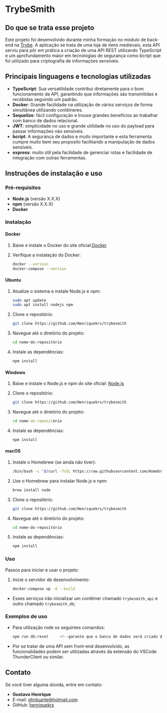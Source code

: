 # TrybeSmith


## Do que se trata esse projeto


Este projeto foi desenvolvido durante minha formação no módulo de back-end na [Trybe](https://www.betrybe.com/). A aplicação se trata de uma loja de itens medievais, esta API serviu para pôr em prática a criação de uma API REST utilizando TypeScript e um aprofundamento maior em tecnologias de segurança como bcript que foi utilizado para criptografia de informações sensíveis.


## Principais linguagens e tecnologias utilizadas


- **TypeScript**: Sua versatilidade contribui diretamente para o bom funcionamento da API, garantindo que informações são transmitidas e recebidas seguindo um padrão.
- **Docker**: Grande facilidade na utilização de vários serviços de forma simultânea utilizando contêineres.
- **Sequelize**: fácil configuração e trouxe grandes benefícios ao trabalhar com banco de dados relacional.
- **JWT**: simplicidade no uso e grande utilidade no uso do payload para passar informações não sensíveis.
- **bcript**: A segurança de dados e muito importante e esta ferramenta cumpre muito bem seu proposito facilitando a manipulação de dados sensíveis.
- **express**: muito útil pela facilidade de gerenciar rotas e facilidade de integração com outras ferramentas.


## Instruções de instalação e uso


### Pré-requisitos


- **Node.js** (versão X.X.X)
- **npm** (versão X.X.X)
- **Docker**


### Instalação


#### Docker


1. Baixe e instale o Docker do site oficial:[Docker](https://www.docker.com/get-started/)


2. Verifique a instalação do Docker:
   ```bash
   docker --version
   docker-compose --version
   ```


#### Ubuntu


1. Atualize o sistema e instale Node.js e npm:


   ```bash
   sudo apt update
   sudo apt install nodejs npm
   ```


2. Clone o repositório:


   ```bash
   git clone https://github.com/Henriquekrs/trybesmith
   ```


3. Navegue até o diretório do projeto:


   ```bash
   cd nome-do-repositório
   ```


4. Instale as dependências:
   ```bash
   npm install
   ```


#### Windows


1. Baixe e instale o Node.js e npm do site oficial: [Node.js](https://nodejs.org/)


2. Clone o repositório:


   ```bash
   git clone https://github.com/Henriquekrs/trybesmith
   ```


3. Navegue até o diretório do projeto:


   ```cmd
   cd nome-do-repositório
   ```


4. Instale as dependências:
   ```cmd
   npm install
   ```


#### macOS


1. Instale o Homebrew (se ainda não tiver):


   ```bash
   /bin/bash -c "$(curl -fsSL https://raw.githubusercontent.com/Homebrew/install/HEAD/install.sh)"
   ```


2. Use o Homebrew para instalar Node.js e npm:


   ```bash
   brew install node
   ```


3. Clone o repositório:


   ```bash
   git clone https://github.com/Henriquekrs/trybesmith
   ```


4. Navegue até o diretório do projeto:


   ```bash
   cd nome-do-repositório
   ```


5. Instale as dependências:
   ```bash
   npm install
   ```


### Uso


Passos para iniciar e usar o projeto:


1. Inicie o servidor de desenvolvimento:
   ```bash
   docker-compose up -d --build
   ```


- Esses serviços irão inicializar um contêiner chamado `trybesmith_api` e outro chamado `trybesmith_db`;


### Exemplos de uso


- Para utilização rode os seguintes comandos:
  ```bash
  npm run db:reset     <!--garante que o banco de dados será criado do zero e populado com dados básicos -->
  ```
- Por se tratar de uma API sem front-end desenvolvido, as funcionalidades podem ser utilizadas através da extensão do VSCode ThunderClient ou similar.


## Contato


Se você tiver alguma dúvida, entre em contato:


- **Gustavo Henrique**
- E-mail: [ghrduarte@hotmail.com](mailto:ghrduarte@hotmail.com)
- GitHub: [henriquekrs](https://github.com/Henriquekrs)

